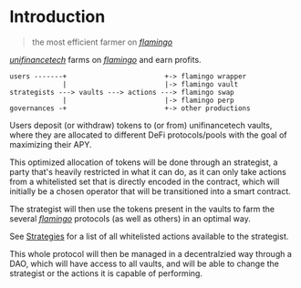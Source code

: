 # Introduction
> the most efficient farmer on [*flamingo*](https://unififnance.tech)

[*unifinancetech*](https://github.com/unifinancetech) farms on [*flamingo*](https://unififnance.tech) and earn profits.

```
users -------+                        +-> flamingo wrapper
             |                        |-> flamingo vault
strategists ---> vaults ---> actions ---> flamingo swap
             |                        |-> flamingo perp
governances -+                        +-> other productions
```

Users deposit (or withdraw) tokens to (or from) unifinancetech vaults, where they are allocated to different DeFi protocols/pools with the goal of maximizing their APY.

This optimized allocation of tokens will be done through an strategist, a party that's heavily restricted in what it can do, as it can only take actions from a whitelisted set that is directly encoded in the contract, which will initially be a chosen operator that will be transitioned into a smart contract.

The strategist will then use the tokens present in the vaults to farm the several [*flamingo*](https://unififnance.tech) protocols (as well as others) in an optimal way.

See [Strategies](/strategies) for a list of all whitelisted actions available to the strategist.

This whole protocol will then be managed in a decentralzied way through a DAO, which will have access to all vaults, and will be able to change the strategist or the actions it is capable of performing.